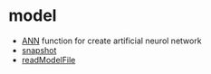 # model



+ [ANN](model/ANN.1) function for create artificial neurol network
+ [snapshot](model/snapshot.1) 
+ [readModelFile](model/readModelFile.1) 
